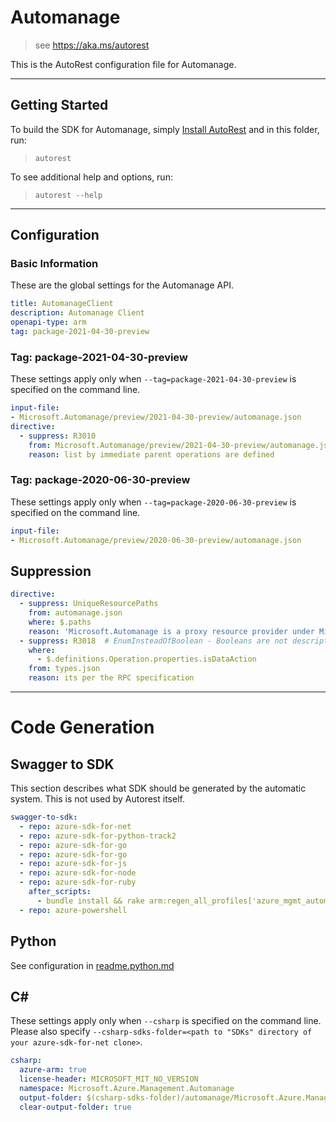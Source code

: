 # Automanage

> see https://aka.ms/autorest

This is the AutoRest configuration file for Automanage.

---

## Getting Started

To build the SDK for Automanage, simply [Install AutoRest](https://aka.ms/autorest/install) and in this folder, run:

> `autorest`

To see additional help and options, run:

> `autorest --help`

---

## Configuration

### Basic Information

These are the global settings for the Automanage API.

``` yaml
title: AutomanageClient
description: Automanage Client
openapi-type: arm
tag: package-2021-04-30-preview
```

### Tag: package-2021-04-30-preview

These settings apply only when `--tag=package-2021-04-30-preview` is specified on the command line.

``` yaml $(tag) == 'package-2021-04-30-preview'
input-file:
- Microsoft.Automanage/preview/2021-04-30-preview/automanage.json
directive:
  - suppress: R3010
    from: Microsoft.Automanage/preview/2021-04-30-preview/automanage.json
    reason: list by immediate parent operations are defined
```

### Tag: package-2020-06-30-preview

These settings apply only when `--tag=package-2020-06-30-preview` is specified on the command line.

``` yaml $(tag) == 'package-2020-06-30-preview'
input-file:
- Microsoft.Automanage/preview/2020-06-30-preview/automanage.json
```

## Suppression

``` yaml
directive:
  - suppress: UniqueResourcePaths
    from: automanage.json
    where: $.paths
    reason: 'Microsoft.Automanage is a proxy resource provider under Microsoft. Please refer PR https://github.com/Azure/azure-rest-api-specs-pr/pull/1283'
  - suppress: R3018  # EnumInsteadOfBoolean - Booleans are not descriptive and make them hard to use. Consider using string enums with allowed set of values defined. Property: isDataAction"
    where:
      - $.definitions.Operation.properties.isDataAction
    from: types.json
    reason: its per the RPC specification
```

---

# Code Generation

## Swagger to SDK

This section describes what SDK should be generated by the automatic system.
This is not used by Autorest itself.

``` yaml $(swagger-to-sdk)
swagger-to-sdk:
  - repo: azure-sdk-for-net
  - repo: azure-sdk-for-python-track2
  - repo: azure-sdk-for-go
  - repo: azure-sdk-for-go
  - repo: azure-sdk-for-js
  - repo: azure-sdk-for-node
  - repo: azure-sdk-for-ruby
    after_scripts:
      - bundle install && rake arm:regen_all_profiles['azure_mgmt_automanage']
  - repo: azure-powershell
```

## Python

See configuration in [readme.python.md](./readme.python.md)

## C#

These settings apply only when `--csharp` is specified on the command line.
Please also specify `--csharp-sdks-folder=<path to "SDKs" directory of your azure-sdk-for-net clone>`.

``` yaml $(csharp)
csharp:
  azure-arm: true
  license-header: MICROSOFT_MIT_NO_VERSION
  namespace: Microsoft.Azure.Management.Automanage
  output-folder: $(csharp-sdks-folder)/automanage/Microsoft.Azure.Management.Automanage/src/Generated
  clear-output-folder: true
```

